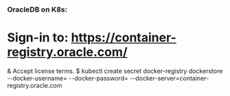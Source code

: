 ### OracleDB on K8s:
# Sign-in to: https://container-registry.oracle.com/
  & Accept license terms.
$ kubectl create secret docker-registry dockerstore --docker-username=<docker-registry-username> --docker-password=<docker-registry-password> --docker-server=container-registry.oracle.com
